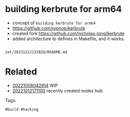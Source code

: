 # building kerbrute for arm64

- concept of `building kerbrute for arm64`
- https://github.com/ropnop/kerbrute
- created fork https://github.com/nicholas-long/kerbrute
- added architecture to defines in Makefile, and it works.

```
```

` zet/20231212133828/README.md `

# Related

- [20221008042814](/zet/20221008042814/README.md) WIP
- [20221012171100](/zet/20221012171100/README.md) recently created nodes hub

Tags:

    #build #hacking
